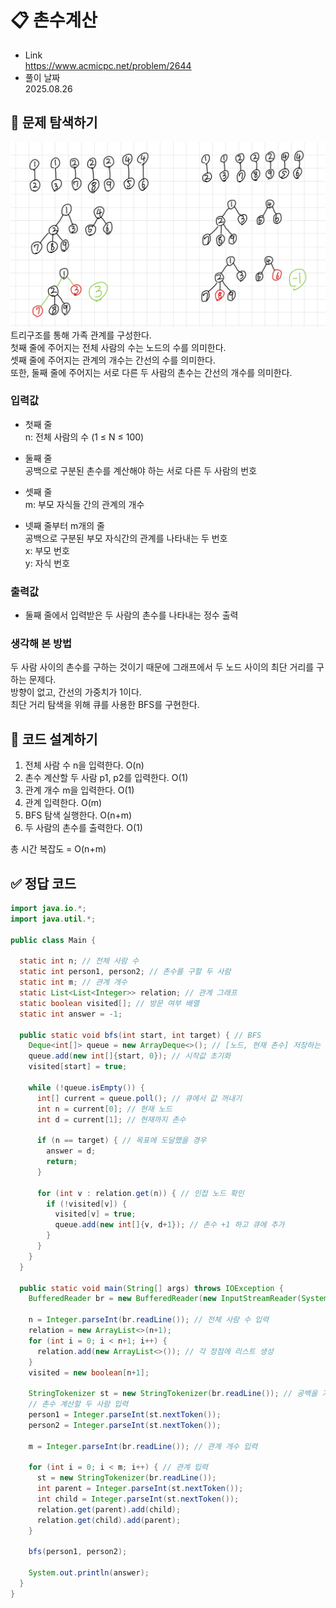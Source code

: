 # 📋 촌수계산
- Link<br>
https://www.acmicpc.net/problem/2644
- 풀이 날짜<br>
2025.08.26

## 🔎 문제 탐색하기

![촌수계산](image.png)
트리구조를 통해 가족 관계를 구성한다.<br>
첫째 줄에 주어지는 전체 사람의 수는 노드의 수를 의미한다.<br>
셋째 줄에 주어지는 관계의 개수는 간선의 수를 의미한다.<br>
또한, 둘째 줄에 주어지는 서로 다른 두 사람의 촌수는 간선의 개수를 의미한다.

### 입력값
- 첫째 줄<br>
n: 전체 사람의 수 (1 ≤ N ≤ 100)

- 둘째 줄<br>
공백으로 구분된 촌수를 계산해야 하는 서로 다른 두 사람의 번호

- 셋째 줄<br>
m: 부모 자식들 간의 관계의 개수

- 넷째 줄부터 m개의 줄<br>
공백으로 구분된 부모 자식간의 관계를 나타내는 두 번호<br>
x: 부모 번호<br>
y: 자식 번호

### 출력값
- 둘째 줄에서 입력받은 두 사람의 촌수를 나타내는 정수 출력

### 생각해 본 방법
두 사람 사이의 촌수를 구하는 것이기 때문에 그래프에서 두 노드 사이의 최단 거리를 구하는 문제다.<br>
방향이 없고, 간선의 가중치가 1이다.<br>
최단 거리 탐색을 위해 큐를 사용한 BFS를 구현한다.

## 📝 코드 설계하기
1. 전체 사람 수 n을 입력한다. O(n)
2. 촌수 계산할 두 사람 p1, p2를 입력한다. O(1)
3. 관계 개수 m을 입력한다. O(1)
4. 관계 입력한다. O(m)
5. BFS 탐색 실행한다. O(n+m)
6. 두 사람의 촌수를 출력한다. O(1)

총 시간 복잡도 = O(n+m)

## ✅ 정답 코드
```java
import java.io.*;
import java.util.*;

public class Main {

  static int n; // 전체 사람 수 
  static int person1, person2; // 촌수를 구할 두 사람
  static int m; // 관계 개수
  static List<List<Integer>> relation; // 관계 그래프
  static boolean visited[]; // 방문 여부 배열
  static int answer = -1;

  public static void bfs(int start, int target) { // BFS
    Deque<int[]> queue = new ArrayDeque<>(); // [노드, 현재 촌수] 저장하는 큐
    queue.add(new int[]{start, 0}); // 시작값 초기화
    visited[start] = true;

    while (!queue.isEmpty()) {
      int[] current = queue.poll(); // 큐에서 값 꺼내기
      int n = current[0]; // 현재 노드
      int d = current[1]; // 현재까지 촌수

      if (n == target) { // 목표에 도달했을 경우
        answer = d;
        return;
      }

      for (int v : relation.get(n)) { // 인접 노드 확인
        if (!visited[v]) {
          visited[v] = true;
          queue.add(new int[]{v, d+1}); // 촌수 +1 하고 큐에 추가
        }
      }
    }
  }

  public static void main(String[] args) throws IOException {
    BufferedReader br = new BufferedReader(new InputStreamReader(System.in)); // 한 줄 단위로 입력값 입력 받음

    n = Integer.parseInt(br.readLine()); // 전체 사람 수 입력
    relation = new ArrayList<>(n+1);
    for (int i = 0; i < n+1; i++) {
      relation.add(new ArrayList<>()); // 각 정점에 리스트 생성
    }
    visited = new boolean[n+1];

    StringTokenizer st = new StringTokenizer(br.readLine()); // 공백을 기준으로 잘라주는 st 생성
    // 촌수 계산할 두 사람 입력
    person1 = Integer.parseInt(st.nextToken());
    person2 = Integer.parseInt(st.nextToken());

    m = Integer.parseInt(br.readLine()); // 관계 개수 입력

    for (int i = 0; i < m; i++) { // 관계 입력
      st = new StringTokenizer(br.readLine());
      int parent = Integer.parseInt(st.nextToken());
      int child = Integer.parseInt(st.nextToken());
      relation.get(parent).add(child);
      relation.get(child).add(parent);
    }

    bfs(person1, person2);

    System.out.println(answer);
  }
}
```
